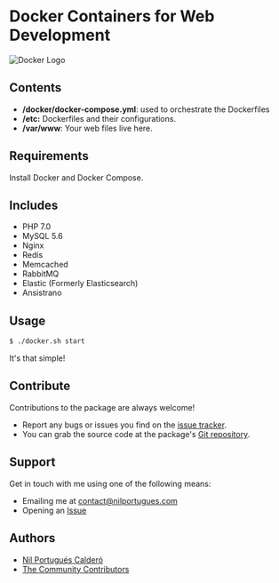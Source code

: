 # Docker Containers for Web Development

![Docker Logo](https://www.docker.com/sites/all/themes/docker/assets/images/logo.png)

## Contents

 - **/docker/docker-compose.yml**: used to orchestrate the Dockerfiles
 - **/etc:** Dockerfiles and their configurations.
 - **/var/www**: Your web files live here.

## Requirements

Install Docker and Docker Compose.
 
## Includes
 
 - PHP 7.0
 - MySQL 5.6
 - Nginx
 - Redis
 - Memcached
 - RabbitMQ
 - Elastic (Formerly Elasticsearch)
 - Ansistrano
 
## Usage

```sh
$ ./docker.sh start
```
It's that simple! 


## Contribute

Contributions to the package are always welcome!

* Report any bugs or issues you find on the [issue tracker](https://github.com/nilportugues/docker/issues/new).
* You can grab the source code at the package's [Git repository](https://github.com/nilportugues/docker).


## Support

Get in touch with me using one of the following means:

 - Emailing me at <contact@nilportugues.com>
 - Opening an [Issue](https://github.com/nilportugues/docker/issues/new)

## Authors

* [Nil Portugués Calderó](http://nilportugues.com)
* [The Community Contributors](https://github.com/nilportugues/docker/graphs/contributors)
